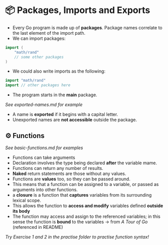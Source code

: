 # 📦 Packages, Imports and Exports 

- Every Go program is made up of **packages**. Package names correlate to the last element of the import path. 
- We can import packages: 
```go 
import (
    "math/rand"
    // some other packages
)
```

- We could also write imports as the following: 
```go 
import "math/rand"
import // other packages here 
```
- The program starts in the **main** package. 

*See exported-names.md for example* 
- A name is **exported** if it begins with a capital letter.  
- Unexported names are **not accessible** outside the package.

## ⚙️ Functions 

*See basic-functions.md for examples*

- Functions can take arguments 
- Declaration involves the type being declared **after** the variable mame. 
- Functions can return any number of results. 
- **Naked** return statements are those without any values. 
- Functions are **values** too, so they can be passed around. 
- This means that a function can be assigned to a variable, or passed as arguments into other functions. 
- a **closure** is a function that **captures** variables from its surrounding lexical scope. 
- This allows the function to **access and modify** variables defined **outside its body**
- The function may access and assign to the referenced variables; in this sense the function is **bound** to the variables -> from *A Tour of Go* (referenced in README)

*Try Exercise 1 and 2 in the practise folder to practise function syntax!*









